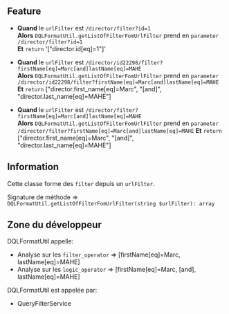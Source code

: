 ## Feature

* **Quand** le `urlFilter` est `/director/filter?id=1`  
**Alors** `DQLFormatUtil.getListOfFilterFomUrlFilter` prend en `parameter` `/director/filter?id=1`  
**Et** `return` '["director.id[eq]=1"]'


* **Quand** le `urlFilter` est `/director/id22298/filter?firstName[eq]=Marc[and]lastName[eq]=MAHE`  
**Alors** `DQLFormatUtil.getListOfFilterFomUrlFilter` prend en `parameter` `/director/id22298/filter?firstName[eq]=Marc[and]lastName[eq]=MAHE` 
**Et** `return` ["director.first_name[eq]=Marc", "[and]", "director.last_name[eq]=MAHE"]

* **Quand** le `urlFilter` est `/director/filter?firstName[eq]=Marc[and]lastName[eq]=MAHE`  
**Alors** `DQLFormatUtil.getListOfFilterFomUrlFilter` prend en `parameter` `/director/filter?firstName[eq]=Marc[and]lastName[eq]=MAHE` 
**Et** `return` ["director.first_name[eq]=Marc", "[and]", "director.last_name[eq]=MAHE"]

## Information

Cette classe forme des `filter` depuis un `urlFilter`.

Signature de méthode => `DQLFormatUtil.getListOfFilterFomUrlFilter(string $urlFilter): array`

## Zone du développeur

DQLFormatUtil appelle:  

* Analyse sur les `filter_operator` => [firstName[eq]=Marc, lastName[eq]=MAHE]
* Analyse sur les `logic_operator` => [firstName[eq]=Marc, [and], lastName[eq]=MAHE]

DQLFormatUtil est appelée par:

* QueryFilterService